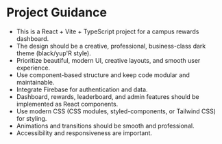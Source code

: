 <!-- Use this file to provide workspace-specific custom instructions to Copilot. For more details, visit https://code.visualstudio.com/docs/copilot/copilot-customization#_use-a-githubcopilotinstructionsmd-file -->

# Project Guidance
- This is a React + Vite + TypeScript project for a campus rewards dashboard.
- The design should be a creative, professional, business-class dark theme (black/yup'R style).
- Prioritize beautiful, modern UI, creative layouts, and smooth user experience.
- Use component-based structure and keep code modular and maintainable.
- Integrate Firebase for authentication and data.
- Dashboard, rewards, leaderboard, and admin features should be implemented as React components.
- Use modern CSS (CSS modules, styled-components, or Tailwind CSS) for styling.
- Animations and transitions should be smooth and professional.
- Accessibility and responsiveness are important.
